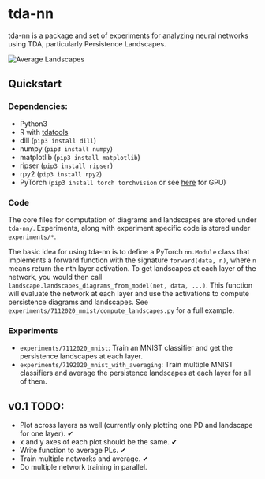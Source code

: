 # tda-nn
tda-nn is a package and set of experiments for analyzing neural networks using TDA, particularly Persistence Landscapes. 

![Average Landscapes](https://github.com/jjbouza/tda-nn/blob/master/experiments/7192020_mnist_with_averaging/result1.png)

## Quickstart

### Dependencies:
- Python3
- R with [tdatools](https://github.com/jjbouza/tda-tools)
- dill (`pip3 install dill`)
- numpy (`pip3 install numpy`)
- matplotlib (`pip3 install matplotlib`)
- ripser (`pip3 install ripser`)
- rpy2 (`pip3 install rpy2`)
- PyTorch (`pip3 install torch torchvision` or see [here](https://pytorch.org/get-started/locally/) for GPU)

### Code
The core files for computation of diagrams and landscapes are stored under `tda-nn/`. Experiments, along with experiment specific code is stored under `experiments/*`. 

The basic idea for using tda-nn is to define a PyTorch `nn.Module` class that implements a forward function with the signature `forward(data, n)`, where `n` means return the nth layer activation. To get landscapes at each layer of the network, you would then call `landscape.landscapes_diagrams_from_model(net, data, ...)`. This function will evaluate the network at each layer and use the activations to compute persistence diagrams and landscapes. See `experiments/7112020_mnist/compute_landscapes.py` for a full example. 

### Experiments

- `experiments/7112020_mnist`: Train an MNIST classifier and get the persistence landscapes at each layer.
- `experiments/7192020_mnist_with_averaging`: Train multiple MNIST classifiers and average the persistence landscapes at each layer for all of them.


## v0.1 TODO:
- Plot across layers as well (currently only plotting one PD and landscape for one layer). ✔
- x and y axes of each plot should be the same. ✔
- Write function to average PLs. ✔
- Train multiple networks and average. ✔
- Do multiple network training in parallel.
